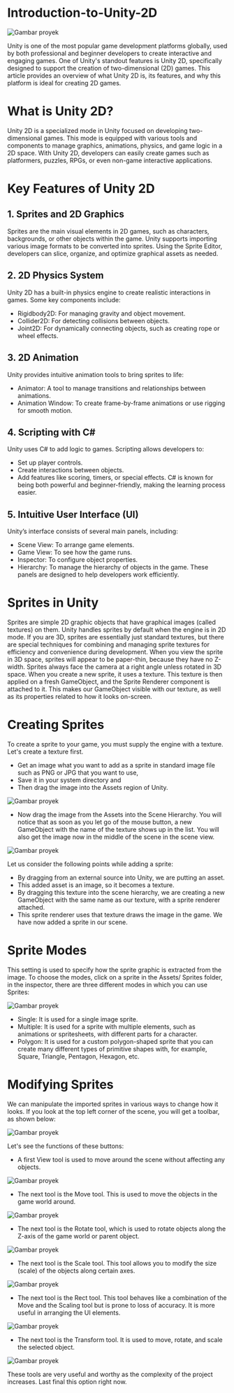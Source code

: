# Introduction-to-Unity-2D

![Gambar proyek](1.png)

Unity is one of the most popular game development platforms globally, used by both professional and beginner developers to create interactive and engaging games. One of Unity's standout features is Unity 2D, specifically designed to support the creation of two-dimensional (2D) games. This article provides an overview of what Unity 2D is, its features, and why this platform is ideal for creating 2D games.

# What is Unity 2D?
Unity 2D is a specialized mode in Unity focused on developing two-dimensional games. This mode is equipped with various tools and components to manage graphics, animations, physics, and game logic in a 2D space. With Unity 2D, developers can easily create games such as platformers, puzzles, RPGs, or even non-game interactive applications.

# Key Features of Unity 2D

## 1. Sprites and 2D Graphics

Sprites are the main visual elements in 2D games, such as characters, backgrounds, or other objects within the game. Unity supports importing various image formats to be converted into sprites. Using the Sprite Editor, developers can slice, organize, and optimize graphical assets as needed.
## 2. 2D Physics System
Unity 2D has a built-in physics engine to create realistic interactions in games. Some key components include:
- Rigidbody2D: For managing gravity and object movement.
- Collider2D: For detecting collisions between objects.
- Joint2D: For dynamically connecting objects, such as creating rope or wheel effects.
## 3. 2D Animation
Unity provides intuitive animation tools to bring sprites to life:
- Animator: A tool to manage transitions and relationships between animations.
- Animation Window: To create frame-by-frame animations or use rigging for smooth motion.
## 4. Scripting with C#
Unity uses C# to add logic to games. Scripting allows developers to:
- Set up player controls.
- Create interactions between objects.
- Add features like scoring, timers, or special effects. C# is known for being both powerful and beginner-friendly, making the learning process easier.
## 5. Intuitive User Interface (UI)
Unity’s interface consists of several main panels, including:
- Scene View: To arrange game elements.
- Game View: To see how the game runs.
- Inspector: To configure object properties.
- Hierarchy: To manage the hierarchy of objects in the game. These panels are designed to help developers work efficiently.

# Sprites in Unity
Sprites are simple 2D graphic objects that have graphical images (called textures) on them. Unity handles sprites by default when the engine is in 2D mode.
If you are 3D, sprites are essentially just standard textures, but there are special techniques for combining and managing sprite textures for efficiency and convenience during development. When you view the sprite in 3D space, sprites will appear to be paper-thin, because they have no Z-width.
Sprites always face the camera at a right angle unless rotated in 3D space.
When you create a new sprite, it uses a texture. This texture is then applied on a fresh GameObject, and the Sprite Renderer component is attached to it. This makes our GameObject visible with our texture, as well as its properties related to how it looks on-screen.


# Creating Sprites
To create a sprite to your game, you must supply the engine with a texture. Let's create a texture first.
- Get an image what you want to add as a sprite in standard image file such as PNG or JPG that you want to use,
- Save it in your system directory and
- Then drag the image into the Assets region of Unity.

![Gambar proyek](2.png)

- Now drag the image from the Assets into the Scene Hierarchy.
You will notice that as soon as you let go of the mouse button, a new GameObject with the name of the texture shows up in the list. You will also get the image now in the middle of the scene in the scene view.

![Gambar proyek](3.png)

Let us consider the following points while adding a sprite:
- By dragging from an external source into Unity, we are putting an asset.
- This added asset is an image, so it becomes a texture.
- By dragging this texture into the scene hierarchy, we are creating a new GameObject with the same name as our texture, with a sprite renderer attached.
- This sprite renderer uses that texture draws the image in the game.
We have now added a sprite in our scene.

# Sprite Modes
This setting is used to specify how the sprite graphic is extracted from the image. To choose the modes, click on a sprite in the Assets/ Sprites folder, in the inspector, there are three different modes in which you can use Sprites:

![Gambar proyek](4.png)

- Single: It is used for a single image sprite.
- Multiple: It is used for a sprite with multiple elements, such as animations or spritesheets, with different parts for a character.
- Polygon: It is used for a custom polygon-shaped sprite that you can create many different types of primitive shapes with, for example, Square, Triangle, Pentagon, Hexagon, etc.

# Modifying Sprites
We can manipulate the imported sprites in various ways to change how it looks.
If you look at the top left corner of the scene, you will get a toolbar, as shown below:

![Gambar proyek](5.png)

Let's see the functions of these buttons:
- A first View tool is used to move around the scene without affecting any objects.

![Gambar proyek](6.png)

- The next tool is the Move tool. This is used to move the objects in the game world around.

![Gambar proyek](7.png)

- The next tool is the Rotate tool, which is used to rotate objects along the Z-axis of the game world or parent object.

![Gambar proyek](8.png)

- The next tool is the Scale tool. This tool allows you to modify the size (scale) of the objects along certain axes.

![Gambar proyek](9.png)

- The next tool is the Rect tool. This tool behaves like a combination of the Move and the Scaling tool but is prone to loss of accuracy. It is more useful in arranging the UI elements.

![Gambar proyek](10.png)

- The next tool is the Transform tool. It is used to move, rotate, and scale the selected object.

![Gambar proyek](11.png)

These tools are very useful and worthy as the complexity of the project increases.
Last final this option right now. 

